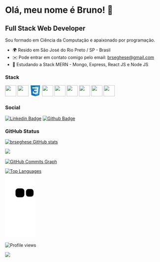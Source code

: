 # Olá, meu nome é Bruno! 👋

<!-- <img src="https://media.giphy.com/media/hvRJCLFzcasrR4ia7z/giphy.gif" width="25px"> -->

## Full Stack Web Developer

Sou formado em Ciência da Computação e apaixonado por programação.

- 🌍 Resido em São José do Rio Preto / SP - Brasil
- ✉️ Pode entrar em contato comigo pelo email: [brseghese@gmail.com](mailto:brseghese@gmail.com)
- 🧠 Estudando a Stack MERN - Mongo, Express, React JS e Node JS

### ​Stack

<p align="left">
  <img src="https://raw.githubusercontent.com/danielcranney/readme-generator/main/public/icons/skills/javascript-colored.svg" width="36" height="36"/>
  <img src="https://raw.githubusercontent.com/danielcranney/readme-generator/main/public/icons/skills/html5-colored.svg" width="36" height="36"/>
  <img src="https://raw.githubusercontent.com/devicons/devicon/master/icons/css3/css3-original.svg" height="36" width="36">
  <img src="https://cdn.jsdelivr.net/gh/devicons/devicon/icons/react/react-original.svg" width="36" height="36"/>
  <img src="https://cdn.jsdelivr.net/gh/devicons/devicon/icons/nodejs/nodejs-plain.svg" width="36" height="36"/>
  <img src="https://cdn.jsdelivr.net/gh/devicons/devicon/icons/mongodb/mongodb-original-wordmark.svg" width="36" height="36"/>    
  <img src="https://cdn.jsdelivr.net/gh/devicons/devicon/icons/git/git-original.svg" height="36" width="36"/>
  <img src="https://cdn.jsdelivr.net/gh/devicons/devicon/icons/figma/figma-original.svg" height="36" width="36"/>
  <img src="https://cdn.jsdelivr.net/gh/devicons/devicon/icons/markdown/markdown-original.svg" height="36" width="36"/>
</p>

### Social

[![Linkedin Badge](https://img.shields.io/badge/LinkedIn-0077B5?style=for-the-badge&logo=linkedin&logoColor=white)](https://www.linkedin.com/in/brunoseghese/) [![Github Badge](https://img.shields.io/badge/GitHub-100000?style=for-the-badge&logo=github&logoColor=white)](https://github.com/brseghese)

### GitHub Status

  <a href="https://github.com/brseghese">
  <img src="https://github-readme-stats.vercel.app/api?username=brseghese&show_icons=true&hide=&count_private=true&title_color=3382ed&text_color=ffffff&icon_color=3382ed&bg_color=171717&hide_border=true&show_icons=true" alt="brseghese GitHub stats"/></a>

<a href="http://www.github.com/brseghese"><img src="https://github-readme-streak-stats.herokuapp.com/?user=brseghese&stroke=ffffff&background=171717&ring=3382ed&fire=3382ed&currStreakNum=ffffff&currStreakLabel=3382ed&sideNums=ffffff&sideLabels=ffffff&dates=ffffff&hide_border=true" /></a>

<a href="http://www.github.com/brseghese"><img src="https://activity-graph.herokuapp.com/graph?username=brseghese&bg_color=171717&color=ffffff&line=3382ed&point=ffffff&area_color=171717&area=true&hide_border=true&custom_title=GitHub%20Commits%20Graph" alt="GitHub Commits Graph" /></a>

<a href="https://github.com/brseghese" align="left"><img src="https://github-readme-stats.vercel.app/api/top-langs/?username=brseghese&layout=compact&title_color=3382ed&text_color=ffffff&icon_color=3382ed&bg_color=171717&hide_border=true&locale=en&custom_title=Top%20%Languages" alt="Top Languages" /></a>

<div>

![Snake animation](https://github.com/brseghese/brseghese/blob/output/github-contribution-grid-snake.svg)

</div>

![Profile views](https://gpvc.arturio.dev/brseghese)

<a href="https://www.buymeacoffee.com/brsegh"><img src="https://cdn.buymeacoffee.com/buttons/v2/default-yellow.png" width="200" /></a>
